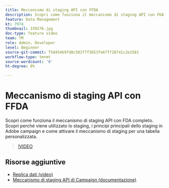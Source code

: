 ```yaml
---
title: Meccanismo di staging API con FFDA
description: Scopri come funziona il meccanismo di staging API con FDA completo. Scopri perché viene utilizzato lo staging, i principi principali dello staging in Adobe campaign e come attivare il meccanismo di staging per una tabella personalizzata.
feature: Data Management
kt: 7974
thumbnail: 339276.jpg
doc-type: feature video
team: TM
role: Admin, Developer
level: Beginner
source-git-commit: f5d454b9fd8c502f7f3653fe6fff28741c2e1581
workflow-type: tm+mt
source-wordcount: '0'
ht-degree: 0%

---
```


# Meccanismo di staging API con FFDA

Scopri come funziona il meccanismo di staging API con FDA completo. Scopri perché viene utilizzato lo staging, i principi principali dello staging in Adobe campaign e come attivare il meccanismo di staging per una tabella personalizzata.

>[!VIDEO](https://video.tv.adobe.com/v/339276?quality=12)

## Risorse aggiuntive

* [Replica dati (video)](/help/data-management/data-replication.md)
* [Meccanismo di staging API di Campaign (documentazione)](https://experienceleague.adobe.com/docs/campaign/campaign-v8/architecture/api/staging.html?lang=en)
